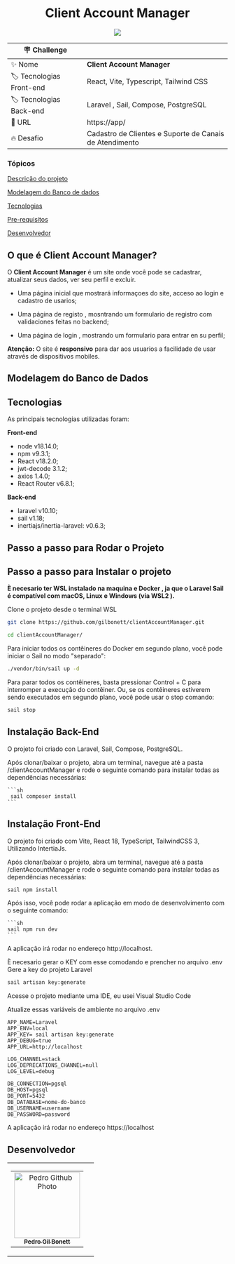 <h1 align="center">
    <br>
    Client Account Manager
</h1>

<p align="center">
<img src="http://img.shields.io/static/v1?label=STATUS&message=EM%20DESENVOLVIMENTO&color=GREEN&style=for-the-badge"/>
</p>

| :placard: Challenge |     |
| -------------  | --- |
| :sparkles: Nome        | **Client Account Manager**
| :label: Tecnologias Front-end | React, Vite, Typescript, Tailwind CSS
| :label: Tecnologias Back-end | Laravel , Sail, Compose, PostgreSQL
| :rocket: URL         | https://app/
| :fire: Desafio     | Cadastro de Clientes e Suporte de Canais de Atendimento

<h3>Tópicos</h3>

<a href="#Descrip">Descrição do projeto</a>

<a href="#modelo">Modelagem do Banco de dados</a>

<a href="#Tec">Tecnologias</a>

<a href="#Pre">Pre-requisitos</a>

<a href="#Dev">Desenvolvedor</a>

<h2 id= Descrip> O que é Client Account Manager?</h2>

O **Client Account Manager** é um site onde você pode se cadastrar, atualizar seus dados, ver seu perfil e excluir.

- Uma página inicial que mostrará informaçoes do site, acceso ao login e cadastro de usarios;

- Uma página de registo , mosntrando um formulario de registro com validaciones feitas no backend;

- Uma página de login , mostrando um formulario para entrar en su perfil; 

**Atenção:** O site é **responsivo** para dar aos usuarios a facilidade de usar através de dispositivos mobiles.

<h2 id= modelo> Modelagem do Banco de Dados</h2>

[](https://github.com/gilbonett/clientAccountManager/assets/101142283/326c3c39-b00b-4146-881d-cd127b28d99f)

<h2 id= Tec>Tecnologias</h2>

As principais tecnologias utilizadas foram:

**Front-end**
- node v18.14.0;
- npm v9.3.1;
- React v18.2.0;
- jwt-decode 3.1.2;
- axios 1.4.0;
- React Router v6.8.1;

**Back-end**
- laravel v10.10;
- sail v1.18;
- inertiajs/inertia-laravel: v0.6.3;

<h2 id= Pre>Passo a passo para Rodar o Projeto</h2>

## Passo a passo para Instalar o projeto
**È necesario ter WSL instalado na maquina e Docker , ja que o Laravel Sail é compatível com macOS, Linux e Windows (via WSL2 ).**

Clone o projeto desde o terminal WSL
```sh
git clone https://github.com/gilbonett/clientAccountManager.git
```

```sh
cd clientAccountManager/
```

Para iniciar todos os contêineres do Docker em segundo plano, você pode iniciar o Sail no modo "separado":
```sh
./vendor/bin/sail up -d
```

Para parar todos os contêineres, basta pressionar Control + C para interromper a execução do contêiner. Ou, se os contêineres estiverem sendo executados em segundo plano, você pode usar o stop comando:
```sh
sail stop
```

## Instalação Back-End

O projeto foi criado con Laravel, Sail,  Compose, PostgreSQL. 

Após clonar/baixar o projeto, abra um terminal, navegue até a pasta /clientAccountManager e rode o seguinte comando para instalar todas as dependências necessárias:

    ```sh
     sail composer install
    ```
    
## Instalação Front-End

O projeto foi criado com Vite, React 18, TypeScript, TailwindCSS 3, Utilizando IntertiaJs.

Após clonar/baixar o projeto, abra um terminal, navegue até a pasta /clientAccountManager e rode o seguinte comando para instalar todas as dependências necessárias:

```sh
sail npm install
```
    
Após isso, você pode rodar a aplicação em modo de desenvolvimento com o seguinte comando:

    ```sh
    sail npm run dev
    ```
    
A aplicação irá rodar no endereço http://localhost.


È necesario gerar o KEY com esse comodando e prencher no arquivo .env
Gere a key do projeto Laravel
```sh
sail artisan key:generate
```

Acesse o projeto mediante uma IDE, eu usei Visual Studio Code

Atualize essas variáveis de ambiente no arquivo .env 
```dosini
APP_NAME=Laravel
APP_ENV=local
APP_KEY= sail artisan key:generate
APP_DEBUG=true
APP_URL=http://localhost

LOG_CHANNEL=stack
LOG_DEPRECATIONS_CHANNEL=null
LOG_LEVEL=debug

DB_CONNECTION=pgsql
DB_HOST=pgsql
DB_PORT=5432
DB_DATABASE=nome-do-banco
DB_USERNAME=username
DB_PASSWORD=password
```

A aplicação irá rodar no endereço https://localhost

<h2 id= Dev>Desenvolvedor</h2>
<table>
  <tr>
    <td>
      <table>
        <tr>
          <td align="center">
            <a href="https://github.com/gilbonett">
              <img src="https://avatars.githubusercontent.com/u/101142283?s=400&u=65a54baa757bd9fd2fc3507447850d1f071002c5&v=4" width="150px;" alt="Pedro Github Photo"/>
            </a>
            <br>
            <a href="https://www.linkedin.com/in/gilbonett/">
              <sub>
                <b>Pedro Gil Bonett</b>
              </sub>
            </a>
          </td>
        </tr>
      </table>
    </td>
    <td>
     
</table>


